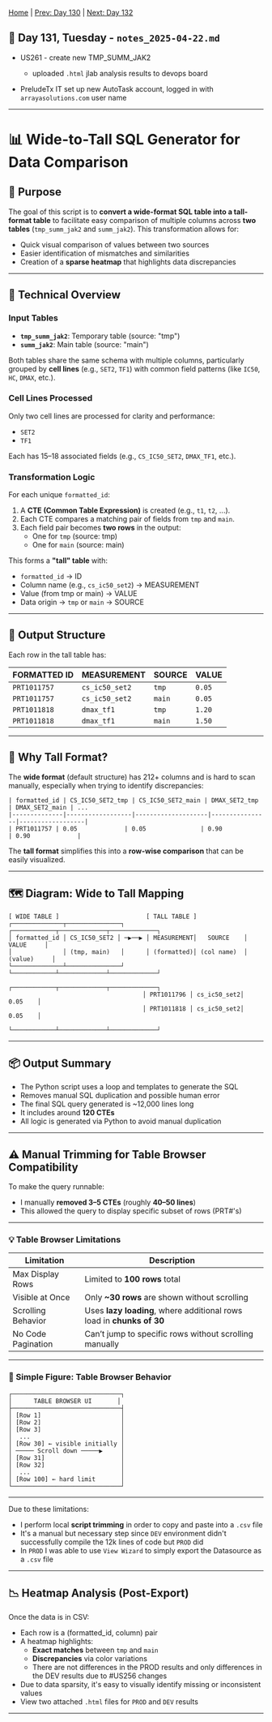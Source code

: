 [Home](../../main.md) | [Prev: Day 130](notes_2025-04-21.md) | [Next: Day 132](./notes_2025-04-23.md)

## 📝 Day 131, Tuesday - `notes_2025-04-22.md`

- US261 - create new TMP_SUMM_JAK2
    * uploaded `.html` jlab analysis results to devops board

- PreludeTx IT set up new AutoTask account, logged in with `arrayasolutions.com` user name

---

# 📊 Wide-to-Tall SQL Generator for Data Comparison

## 🧭 Purpose

The goal of this script is to **convert a wide-format SQL table into a tall-format table** to facilitate easy comparison of multiple columns across **two tables** (`tmp_summ_jak2` and `summ_jak2`). This transformation allows for:

- Quick visual comparison of values between two sources
- Easier identification of mismatches and similarities
- Creation of a **sparse heatmap** that highlights data discrepancies

---

## 🔬 Technical Overview

### Input Tables

- **`tmp_summ_jak2`**: Temporary table (source: "tmp")
- **`summ_jak2`**: Main table (source: "main")

Both tables share the same schema with multiple columns, particularly grouped by **cell lines** (e.g., `SET2`, `TF1`) with common field patterns (like `IC50`, `HC`, `DMAX`, etc.).

### Cell Lines Processed

Only two cell lines are processed for clarity and performance:

- `SET2`
- `TF1`

Each has 15–18 associated fields (e.g., `CS_IC50_SET2`, `DMAX_TF1`, etc.).

### Transformation Logic

For each unique `formatted_id`:

1. A **CTE (Common Table Expression)** is created (e.g., `t1`, `t2`, ...).
2. Each CTE compares a matching pair of fields from `tmp` and `main`.
3. Each field pair becomes **two rows** in the output:
   - One for `tmp` (source: tmp)
   - One for `main` (source: main)

This forms a **"tall" table** with:
- `formatted_id` → ID 
- Column name (e.g., `cs_ic50_set2`) → MEASUREMENT
- Value (from tmp or main) → VALUE
- Data origin → `tmp` or `main` → SOURCE

---

## 🧱 Output Structure

Each row in the tall table has:

| FORMATTED ID | MEASUREMENT  | SOURCE | VALUE       |
|------------------|-------------------|-------------|-------------|
| `PRT1011757`         | `cs_ic50_set2`    | `tmp`       | `0.05`      |
| `PRT1011757`         | `cs_ic50_set2`    | `main`      | `0.05`      |
| `PRT1011818`         | `dmax_tf1`        | `tmp`       | `1.20`      |
| `PRT1011818`         | `dmax_tf1`        | `main`      | `1.50`      |

---

## 🧠 Why Tall Format?

The **wide format** (default structure) has 212+ columns and is hard to scan manually, especially when trying to identify discrepancies:

```
| formatted_id | CS_IC50_SET2_tmp | CS_IC50_SET2_main | DMAX_SET2_tmp | DMAX_SET2_main | ...
|--------------|------------------|--------------------|----------------|------------------|
| PRT1011757 | 0.05             | 0.05               | 0.90           | 0.90             |
```

The **tall format** simplifies this into a **row-wise comparison** that can be easily visualized.

---

## 🗺️ Diagram: Wide to Tall Mapping

```text
[ WIDE TABLE ]                        [ TALL TABLE ]
┌──────────────┬───────────────┐      ┌────────────┬─────────────┬─────────────┐
│ formatted_id │ CS_IC50_SET2 │ ─▶──▶ │ MEASUREMENT│   SOURCE    │   VALUE     │
│              │ (tmp, main)   │      │ (formatted)│ (col name)  │ (value)     │
└──────────────┴───────────────┘      └────────────┴─────────────┴─────────────┘
                                     ┌────────────┬─────────────┬─────────────┐
                                     │ PRT1011796 │ cs_ic50_set2│     0.05    │
                                     │ PRT1011818 │ cs_ic50_set2│     0.05    │
                                     └────────────┴─────────────┴─────────────┘
```

---

## 📦 Output Summary

- The Python script uses a loop and templates to generate the SQL
- Removes manual SQL duplication and possible human error
- The final SQL query generated is ~12,000 lines long
- It includes around **120 CTEs**
- All logic is generated via Python to avoid manual duplication
---

## ⚠️ Manual Trimming for Table Browser Compatibility

To make the query runnable:
- I manually **removed 3–5 CTEs** (roughly **40–50 lines**)
- This allowed the query to display specific subset of rows (PRT#'s) 
---

### 💡 Table Browser Limitations

| Limitation            | Description                                                             |
|-----------------------|-------------------------------------------------------------------------|
| Max Display Rows      | Limited to **100 rows** total                                            |
| Visible at Once       | Only **~30 rows** are shown without scrolling                           |
| Scrolling Behavior    | Uses **lazy loading**, where additional rows load in **chunks of 30**   |
| No Code Pagination    | Can’t jump to specific rows without scrolling manually                  |

---

### 🧊 Simple Figure: Table Browser Behavior

```text
┌──────────────────────────────┐
│      TABLE BROWSER UI       │
├──────────────────────────────┤
│ [Row 1]                      │
│ [Row 2]                      │
│ [Row 3]                      │
│  ...                         │
│ [Row 30] ← visible initially │
│ ───── Scroll down ─────▶     │
│ [Row 31]                     │
│ [Row 32]                     │
│  ...                         │
│ [Row 100] ← hard limit       │
└──────────────────────────────┘
```

---
Due to these limitations:
- I perform local **script trimming** in order to copy and paste into a `.csv` file 
- It's a manual but necessary step since `DEV` environment didn't successfully compile the 12k lines of code but `PROD` did
- In `PROD` I was able to use `View Wizard` to simply export the Datasource as a `.csv` file

---

## 📉 Heatmap Analysis (Post-Export)

Once the data is in CSV:

- Each row is a (formatted_id, column) pair
- A heatmap highlights:
  - **Exact matches** between `tmp` and `main`
  - **Discrepancies** via color variations
  - There are not differences in the PROD results and only differences in the DEV results due to #US256 changes
- Due to data sparsity, it's easy to visually identify missing or inconsistent values
- View two attached `.html` files for `PROD` and `DEV` results

---
